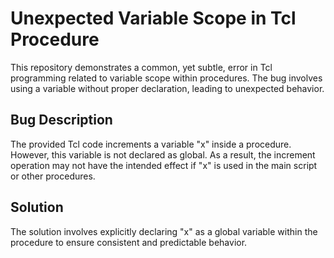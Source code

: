 # Unexpected Variable Scope in Tcl Procedure

This repository demonstrates a common, yet subtle, error in Tcl programming related to variable scope within procedures. The bug involves using a variable without proper declaration, leading to unexpected behavior.

## Bug Description
The provided Tcl code increments a variable \"x\" inside a procedure. However, this variable is not declared as global. As a result, the increment operation may not have the intended effect if \"x\" is used in the main script or other procedures.

## Solution
The solution involves explicitly declaring \"x\" as a global variable within the procedure to ensure consistent and predictable behavior.